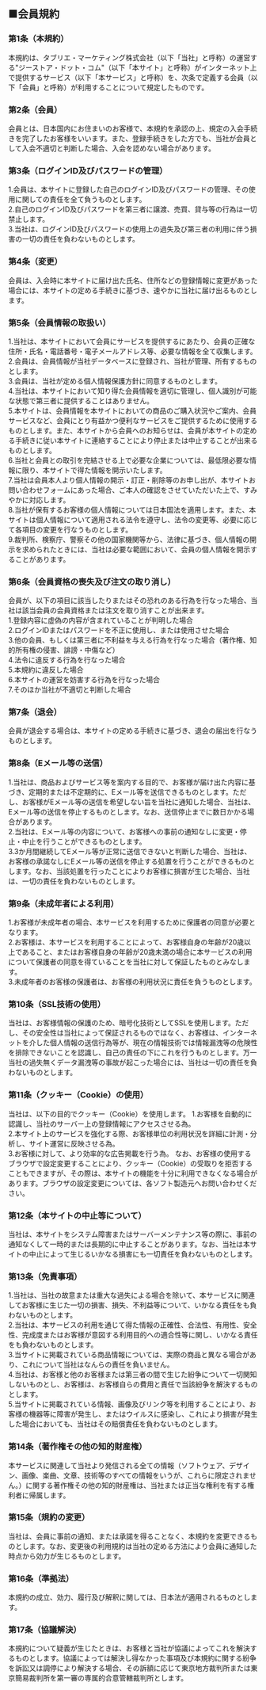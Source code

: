<div id="discription">


<h2>■会員規約</h2>
<h3>第1条（本規約）</h3>

<p>本規約は、タブリエ・マーケティング株式会社（以下「当社」と呼称）の運営する"ジーストア・ドット・コム"（以下「本サイト」と呼称）がインターネット上で提供するサービス（以下「本サービス」と呼称）を、次条で定義する会員（以下「会員」と呼称）が利用することについて規定したものです。</p>

<h3>第2条（会員）</h3>

<p>会員とは、日本国内にお住まいのお客様で、本規約を承認の上、規定の入会手続きを完了したお客様をいいます。また、登録手続きをした方でも、当社が会員として入会不適切と判断した場合、入会を認めない場合があります。</p>

<h3>第3条（ログインID及びパスワードの管理）</h3>

<p>1.会員は、本サイトに登録した自己のログインID及びパスワードの管理、その使用に関しての責任を全て負うものとします。<br>
2.自己のログインID及びパスワードを第三者に譲渡、売買、貸与等の行為は一切禁止します。<br>
3.当社は、ログインID及びパスワードの使用上の過失及び第三者の利用に伴う損害の一切の責任を負わないものとします。</p>

<h3>第4条（変更）</h3>

<p>会員は、入会時に本サイトに届け出た氏名、住所などの登録情報に変更があった場合には、本サイトの定める手続きに基づき、速やかに当社に届け出るものとします。</p>

<h3>第5条（会員情報の取扱い）</h3>

<p>1.当社は、本サイトにおいて会員にサービスを提供するにあたり、会員の正確な住所・氏名・電話番号・電子メールアドレス等、必要な情報を全て収集します。<br>
2.会員は、会員情報が当社データベースに登録され、当社が管理、所有するものとします。<br>
3.会員は、当社が定める個人情報保護方針に同意するものとします。<br>
4.当社は、本サイトにおいて知り得た会員情報を適切に管理し、個人識別が可能な状態で第三者に提供することはありません。<br>
5.本サイトは、会員情報を本サイトにおいての商品のご購入状況やご案内、会員サービスなど、会員にとり有益かつ便利なサービスをご提供するために使用するものとします。また、本サイトから会員へのお知らせは、会員が本サイトの定める手続きに従い本サイトに連絡することにより停止または中止することが出来るものとします。<br>
6.当社と会員との取引を完結させる上で必要な企業については、最低限必要な情報に限り、本サイトで得た情報を開示いたします。<br>
7.当社は会員本人より個人情報の開示・訂正・削除等のお申し出が、本サイトお問い合わせフォームにあった場合、ご本人の確認をさせていただいた上で、すみやかに対応します。<br>
8.当社が保有するお客様の個人情報については日本国法を適用します。また、本サイトは個人情報について適用される法令を遵守し、法令の変更等、必要に応じて各項目の変更を行なうものとします。<br>
9.裁判所、検察庁、警察その他の国家機関等から、法律に基づき、個人情報の開示を求められたときには、当社は必要な範囲において、会員の個人情報を開示することがあります。</p>

<h3>第6条（会員資格の喪失及び注文の取り消し）</h3>

<p>会員が、以下の項目に該当したりまたはその恐れのある行為を行なった場合、当社は該当会員の会員資格または注文を取り消すことが出来ます。<br>
1.登録内容に虚偽の内容が含まれていることが判明した場合<br>
2.ログインIDまたはパスワードを不正に使用し、または使用させた場合<br>
3.他の会員、もしくは第三者に不利益を与える行為を行なった場合（著作権、知的所有権の侵害、誹謗・中傷など）<br>
4.法令に違反する行為を行なった場合<br>
5.本規約に違反した場合<br>
6.本サイトの運営を妨害する行為を行なった場合<br>
7.そのほか当社が不適切と判断した場合</p>

<h3>第7条（退会）</h3>

<p>会員が退会する場合は、本サイトの定める手続きに基づき、退会の届出を行なうものとします。</p>

<h3>第8条（Eメール等の送信）</h3>

<p>1.当社は、商品およびサービス等を案内する目的で、お客様が届け出た内容に基づき、定期的または不定期的に、Eメール等を送信できるものとします。ただし、お客様がEメール等の送信を希望しない旨を当社に通知した場合、当社は、Eメール等の送信を停止するものとします。なお、送信停止までに数日かかる場合があります。<br>
2.当社は、Eメール等の内容について、お客様への事前の通知なしに変更・停止・中止を行うことができるものとします。<br>
3.3か月間継続してEメール等が正常に送信できないと判断した場合、当社は、お客様の承諾なしにEメール等の送信を停止する処置を行うことができるものとします。なお、当該処置を行ったことによりお客様に損害が生じた場合、当社は、一切の責任を負わないものとします。</p>

<h3>第9条（未成年者による利用）</h3>

<p>1.お客様が未成年者の場合、本サービスを利用するために保護者の同意が必要となります。<br>
2.お客様は、本サービスを利用することによって、お客様自身の年齢が20歳以上であること、またはお客様自身の年齢が20歳未満の場合に本サービスの利用について保護者の同意を得ていることを当社に対して保証したものとみなします。<br>
3.未成年者のお客様の保護者は、お客様の利用状況に責任を負うものとします。</p>

<h3>第10条（SSL技術の使用）</h3>

<p>当社は、お客様情報の保護のため、暗号化技術としてSSLを使用します。ただし、その安全性は当社によって保証されるものではなく、お客様は、インターネットを介した個人情報の送信行為等が、現在の情報技術では情報漏洩等の危険性を排除できないことを認識し、自己の責任の下にこれを行うものとします。万一当社の過失無くデータ漏洩等の事故が起こった場合には、当社は一切の責任を負わないものとします。</p>

<h3>第11条（クッキー（Cookie）の使用）</h3>

<p>当社は、以下の目的でクッキー（Cookie）を使用します。
1.お客様を自動的に認識し、当社のサーバー上の登録情報にアクセスさせる為。<br>
2.本サイト上のサービスを強化する際、お客様単位の利用状況を詳細に計測・分析し、サイト運営に反映させる為。<br>
3.お客様に対して、より効率的な広告掲載を行う為。
なお、お客様の使用するブラウザで設定変更することにより、クッキー（Cookie）の受取りを拒否することもできますが、その際は、本サイトの機能を十分に利用できなくなる場合があります。ブラウザの設定変更については、各ソフト製造元へお問い合わせください。</p>

<h3>第12条（本サイトの中止等について）</h3>

<p>当社は、本サイトをシステム障害またはサーバーメンテナンス等の際に、事前の通知なくして一時的または長期的に中止することがあります。なお、当社は本サイトの中止によって生じるいかなる損害にも一切責任を負わないものとします。</p>

<h3>第13条（免責事項）</h3>

<p>1.当社は、当社の故意または重大な過失による場合を除いて、本サービスに関連してお客様に生じた一切の損害、損失、不利益等について、いかなる責任をも負わないものとします。<br>
2.当社は、本サービスの利用を通じて得た情報の正確性、合法性、有用性、安全性、完成度またはお客様が意図する利用目的への適合性等に関し、いかなる責任をも負わないものとします。<br>
3.当サイトに掲載されている商品情報については、実際の商品と異なる場合があり、これについて当社はなんらの責任を負いません。<br>
4.当社は、お客様と他のお客様または第三者の間で生じた紛争について一切関知しないものとし、お客様は、お客様自らの費用と責任で当該紛争を解決するものとします。<br>
5.当サイトに掲載されている情報、画像及びリンク等を利用することにより、お客様の機器等に障害が発生し、またはウイルスに感染し、これにより損害が発生した場合においても、当社はその賠償責任を負わないものとします。</p>

<h3>第14条（著作権その他の知的財産権）</h3>

<p>本サービスに関連して当社より発信される全ての情報（ソフトウェア、デザイン、画像、楽曲、文章、技術等のすべての情報をいうが、これらに限定されません。）に関する著作権その他の知的財産権は、当社または正当な権利を有する権利者に帰属します。</p>

<h3>第15条（規約の変更）</h3>

<p>当社は、会員に事前の通知、または承諾を得ることなく、本規約を変更できるものとします。なお、変更後の利用規約は当社の定める方法により会員に通知した時点から効力が生じるものとします。</p>

<h3>第16条（準拠法）</h3>

<p>本規約の成立、効力、履行及び解釈に関しては、日本法が適用されるものとします。</p>

<h3>第17条（協議解決）</h3>

<p>本規約について疑義が生じたときは、お客様と当社が協議によってこれを解決するものとします。協議によっては解決し得なかった事項及び本規約に関する紛争を訴訟又は調停により解決する場合、その訴額に応じて東京地方裁判所または東京簡易裁判所を第一審の専属的合意管轄裁判所とします。</p>


</div>
